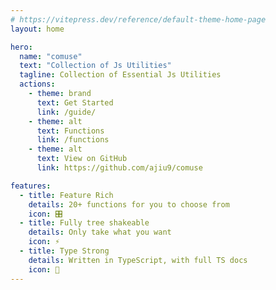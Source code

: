 ```yaml
---
# https://vitepress.dev/reference/default-theme-home-page
layout: home

hero:
  name: "comuse"
  text: "Collection of Js Utilities"
  tagline: Collection of Essential Js Utilities
  actions:
    - theme: brand
      text: Get Started
      link: /guide/
    - theme: alt
      text: Functions
      link: /functions
    - theme: alt
      text: View on GitHub
      link: https://github.com/ajiu9/comuse

features:
  - title: Feature Rich
    details: 20+ functions for you to choose from
    icon: 🎛
  - title: Fully tree shakeable
    details: Only take what you want
    icon: ⚡
  - title: Type Strong
    details: Written in TypeScript, with full TS docs
    icon: 🦾
---
```


<Home />
